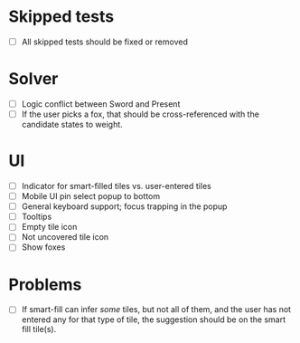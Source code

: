 # Skipped tests

- [ ] All skipped tests should be fixed or removed

# Solver

- [ ] Logic conflict between Sword and Present
- [ ] If the user picks a fox, that should be cross-referenced with the candidate states to weight.

# UI

- [ ] Indicator for smart-filled tiles vs. user-entered tiles
- [ ] Mobile UI pin select popup to bottom
- [ ] General keyboard support; focus trapping in the popup
- [ ] Tooltips
- [ ] Empty tile icon
- [ ] Not uncovered tile icon
- [ ] Show foxes

# Problems

- [ ] If smart-fill can infer _some_ tiles, but not all of them, and the user has not entered any for that type of tile, the suggestion should be on the smart fill tile(s).
